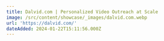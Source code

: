 ```yaml
---
title: Dalvid.com | Personalized Video Outreach at Scale
image: /src/content/showcase/_images/dalvid.com.webp
url: 'https://dalvid.com/'
dateAdded: 2024-01-22T15:11:56.000Z
---
```


